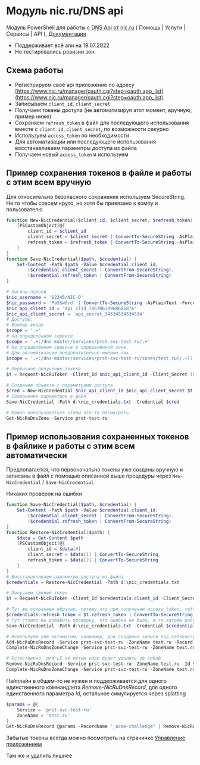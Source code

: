# Модуль nic.ru/DNS api

Модуль PowerShell для работы с [DNS Api от nic.ru](https://www.nic.ru/help/api-dns-hostinga_3643.html)
( Помощь | Услуги | Сервисы | API ), [Документация](https://www.nic.ru/help/upload/file/API_DNS-hosting.pdf)

- Поддерживает всё апи на 19.07.2022
- Не тестировались ревизии зон.

## Схема работы

- Регистрируем своё api приложение по адресу [https://www.nic.ru/manager/oauth.cgi?step=oauth.app_list](https://www.nic.ru/manager/oauth.cgi?step=oauth.app_list)
- Записываем `client_id`, `client_secret`
- Получаем токены доступа (не автоматизируя этот момент, вручную, пример ниже)
- Сохраняем `refresh_token` в файл для последующего использования вместе с `client_id`, `client_secret`, по возможности секурно
- Используем `access_token` по необходимости
- Для автоматизации или последующего использования восстанавливаем параметры доступа из файла
- Получаем новый `access_token` и используем

## Пример сохранения токенов в файле и работы с этим всем вручную

Для относительно безопасного сохранения используем SecureString.
Не то чтобы совсем круто, но хотя бы привязано к компу и пользователю

``` powershell
function New-NicCredential($client_id, $client_secret, $refresh_token) {
    [PSCustomObject]@{
        client_id = $client_id
        client_secret = $client_secret | ConvertTo-SecureString -AsPlainText -Force
        refresh_token = $refresh_token | ConvertTo-SecureString -AsPlainText -Force
    }
}
function Save-NicCredential($path, $credential) {
    Set-Content -Path $path -Value $credential.client_id,
        ($credential.client_secret | ConvertFrom-SecureString),
        ($credential.refresh_token | ConvertFrom-SecureString)
}

# Логины-пароли
$nic_username = '12345/NIC-D'
$nic_password = 'PaS$w0rd' | ConvertTo-SecureString -AsPlainText -Force
$nic_api_client_id = 'api_clid_78678678968686876'
$nic_api_client_secret = 'api_secret_34534534534534'
# Доступы:
# Вообще везде
$scope = '.+'
# На определённом сервисе
$scope = '.+:/dns-master/services/prst-svc-test-ru/.+'
# На определённом сервисе в определённой зоне.
# Для автоматизации предпочтительно именно так
$scope = '.+:/dns-master/services/prst-svc-test-ru/zones/test.ru(/.+)?'

# Первичное получение токена
$t = Request-NicRuToken -Client_Id $nic_api_client_id -Client_Secret ($nic_api_client_secret | ConvertTo-SecureString -AsPlainText -Force) -Scope $Scope -Username $nic_username -Password $nic_password

# Создание объекта с параметрами доступа
$cred = New-NicCredential $nic_api_client_id $nic_api_client_secret $t.refresh_token
# Сохранение параметров в файл
Save-NicCredential -Path d:\nic_credentials.txt -Credential $cred

# Можно попользоваться чтобы что-то посмотреть
Get-NicRuDnsZone -Service prst-test-ru
```

## Пример использования сохраненных токенов в файлике и работы с этим всем автоматически

Предполагается, что первоначально токены уже созданы вручную и записаны в файл с помощью описанной выше процедуры через
`New-NicCredential` / `Save-NicCredential`

Никаких проверок на ошибки

``` powershell
function Save-NicCredential($path, $credential) {
    Set-Content -Path $path -Value $credential.client_id,
        ($credential.client_secret | ConvertFrom-SecureString),
        ($credential.refresh_token | ConvertFrom-SecureString)
}
function Restore-NicCredential($path) {
    $data = Get-Content $path
    [PSCustomObject]@{
        client_id = $data[0]
        client_secret = $data[1] | ConvertTo-SecureString
        refresh_token = $data[2] | ConvertTo-SecureString
    }
}
# Восстанавливаем параметры доступа из файла
$credentials = Restore-NicCredential -Path d:\nic_credentials.txt

# Получаем свежий токен
$t = Request-NicRuToken -Client_Id $credentials.client_id -Client_Secret $credentials.client_secret -RefreshToken $credentials.refresh_token

# Тут же сохраняем обратно, потому что при получении access_token, refresh_token тоже сразу меняется
$credentials.refresh_token = $t.refresh_token | ConvertTo-SecureString -AsPlainText -Force
# Тут стоило бы добавить проверку, что ошибки не было, а то затрём рабочий токен
Save-NicCredential -Path d:\nic_credentials.txt -Credential $credentials

# Используем уже автоматом, например, для создания записи под LetsEncrypt
Add-NicRuDnsRecord -Service prst-svc-test-ru -ZoneName test.ru -Record @{name='_acme-challenge'; type='txt'; text='h694hd58934256hf8346s583645s'} | Tee-Object -Variable acme
Complete-NicRuDnsZoneChange -Service prst-svc-test-ru -ZoneName test.ru

# Естественно, для LE её потом надо будет удалить за собой
Remove-NicRuDnsRecord -Service prst-svc-test-ru -ZoneName test.ru -Id $acme.Id
Complete-NicRuDnsZoneChange -Service prst-svc-test-ru -ZoneName test.ru
```

Пайплайн в общем-то не нужен и поддерживается для одного единственного коммандлета _Remove-NicRuDnsRecord_, для одного единственного параметра _Id_, остальное симулируется через splatting

``` powershell
$params = @{
    Service = 'prst-svc-test-ru'
    ZoneName = 'test.ru'
}
Get-NicRuDnsRecord @params -RecordName "_acme-challenge" | Remove-NicRuDnsRecord @params
```

Забытые токены всегда можно посмотреть на страничке
[Управление приложением](https://www.nic.ru/manager/oauth.cgi?step=oauth.app_list)

Там же и удалить лишнее
